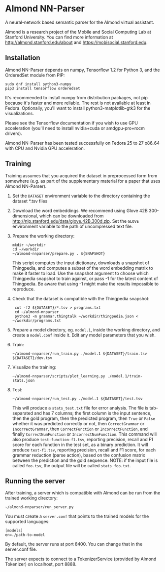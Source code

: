 # Almond NN-Parser

A neural-network based semantic parser for the Almond
virtual assistant.

Almond is a research project of the Mobile and Social
Computing Lab at Stanford University.  You can find more
information at <http://almond.stanford.edu/about> and
<https://mobisocial.stanford.edu>.

## Installation

Almond NN-Parser depends on numpy, Tensorflow 1.2 for Python 3, and
the OrderedSet module from PIP:

    sudo dnf install python3-numpy
    pip3 install tensorflow orderedset

It's recommended to install numpy from distribution packages, not
pip because it's faster and more reliable. The rest is not available
at least in Fedora.
Optionally, you'll want to install python3-matplotlib-gtk3 for the
visualizations.

Please see the Tensorflow documentation if you wish to use GPU
acceleration (you'll need to install nvidia+cuda or amdgpu-pro+rocm
drivers).

Almond NN-Parser has been tested successfully on Fedora 25 to 27
x86_64 with CPU and Nvidia GPU acceleration.

## Training

Training assumes that you acquired the dataset in preprocessed form
from somewhere (e.g. as part of the supplementary material for a paper
that uses Almond NN-Parser).

1. Set the `DATASET` environment variable to the directory containing
   the dataset *.tsv files
2. Download the word embeddings. We recommend using Glove 42B 300-dimensional,
   which can be downloaded from <http://nlp.stanford.edu/data/glove.42B.300d.zip>.
   Set the `GLOVE` environment variable to the path of uncompressed text file.
3. Prepare the working directory:
    ```
    mkdir ~/workdir
    cd ~/workdir
    ~/almond-nnparser/prepare.py . ${SNAPSHOT}
   ```
   This script computes the input dictionary, downloads a snapshot of Thingpedia,
   and computes a subset of the word embedding matrix to make it faster to
   load. Use the snapshot argument to choose which Thingpedia snapshot to train
   against, or pass -1 for the latest content of Thingpedia. Be aware that
   using -1 might make the results impossible to reproduce.
   
4. Check that the dataset is compatible with the Thingpedia snapshot:
   ```
    cut -f2 ${DATASET}/*.tsv > programs.txt
    cd ~/almond-nnparser
    python3 -m grammar.thingtalk ~/workdir/thingpedia.json < ~/workdir/programs.txt
   ```
5. Prepare a model directory, eg. `model.1`, inside the working directory,
   and create a `model.conf` inside it. Edit any model parameters that you
   wish.
6. Train:
    ```
    ~/almond-nnparser/run_train.py ./model.1 ${DATASET}/train.tsv ${DATASET}/dev.tsv
    ```
7. Visualize the training:
    ```
    ~/almond-nnparser/scripts/plot_learning.py ./model.1/train-stats.json
    ```
8. Test:
    ```
    ~/almond-nnparser/run_test.py ./model.1 ${DATASET}/test.tsv
    ```
    
    This will produce a `stats_test.txt` file for error analysis. The file is tab-separated and has 7 columns;
    the first column is the input sentence, then the gold program, then the predicted program, then `True` or `False`
    whether it was predicted correctly or not, then `CorrectGrammar` or `IncorrectGrammar`, then `CorrectFunction` or
    `IncorrectFunction`, and finally `CorrectNumFunction` or `IncorrectNumFunction`.
    This command will also produce `test-function-f1.tsv`, reporting precision, recall and F1 score for each function
    in the test set, as a binary prediction. It will produce `test-f1.tsv`, reporting precision, recall and F1 score,
    for each grammar reduction (parse action), based on the confusion matrix between the prediction and the gold sequence.
    NOTE: if the input file is called `foo.tsv`, the output file will be called `stats_foo.txt`.

## Running the server

After training, a server which is compatible with Almond can be run from the
trained working directory:

    ~/almond-nnparser/run_server.py

You must create a `server.conf` that points to the trained models for the supported languages:
```
[models]
en=./path-to-model
```

By default, the server runs at port 8400. You can change that in the server.conf file.

The server expects to connect to a TokenizerService (provided by Almond Tokenizer) on
localhost, port 8888.
